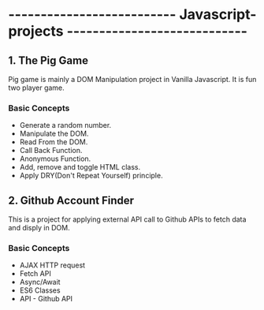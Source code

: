# --------------------------  Javascript-projects  ----------------------------


## 1. The Pig Game 
Pig game is mainly a DOM Manipulation project in Vanilla Javascript. It is fun two player game.

### Basic Concepts 
* Generate a random number.
* Manipulate the DOM.
* Read From the DOM.
* Call Back Function.
* Anonymous Function.
* Add, remove and toggle HTML class.
* Apply DRY(Don't Repeat Yourself) principle.


## 2. Github Account Finder
This is a project for applying external API call to Github APIs to fetch data and disply in DOM. 

### Basic Concepts 
* AJAX HTTP request
* Fetch API
* Async/Await
* ES6 Classes
* API - Github API
